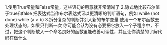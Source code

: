 1.使用True常量和False常量，这些语句的用意就非常清晰了
2.隐式地比较布尔值于true和false 把表达式当作布尔表达式可以更清晰的判断语句，例如
while (not done)
while (a > b)
3.拆分复杂的判断并引入新的布尔变量
使用一个布尔函数去处理状态的，如果只判断一次 你可能会认为没有必要把它放入一个子程序中，不过，把这个判断放入一个命名良好的函数里能改善可读性，并且让你清楚的了解代码在做什么